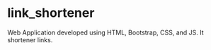 # link_shortener
Web Application developed using HTML, Bootstrap, CSS, and JS. It shortener links.  
